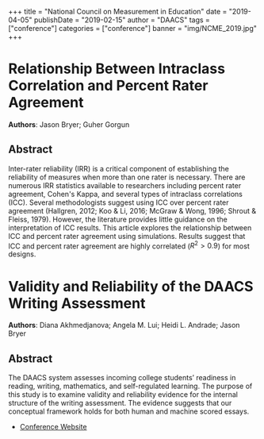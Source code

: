 +++
title = "National Council on Measurement in Education"
date = "2019-04-05"
publishDate = "2019-02-15"
author = "DAACS"
tags = ["conference"]
categories = ["conference"]
banner = "img/NCME_2019.jpg"
+++

# Relationship Between Intraclass Correlation and Percent Rater Agreement

**Authors**: Jason Bryer; Guher Gorgun

## Abstract

Inter-rater reliability (IRR) is a critical component of establishing the reliability of measures when more than one rater is necessary. There are numerous IRR statistics available to researchers including percent rater agreement, Cohen's Kappa, and several types of intraclass correlations (ICC). Several methodologists suggest using ICC over percent rater agreement (Hallgren, 2012; Koo & Li, 2016; McGraw & Wong, 1996; Shrout & Fleiss, 1979). However, the literature provides little guidance on the interpretation of ICC results. This article explores the relationship between ICC and percent rater agreement using simulations. Results suggest that ICC and percent rater agreement are highly correlated ($R^2 > 0.9$) for most designs.

# Validity and Reliability of the DAACS Writing Assessment

**Authors**: Diana Akhmedjanova; Angela M. Lui; Heidi L. Andrade; Jason Bryer


## Abstract

The DAACS system assesses incoming college students’ readiness in reading, writing, mathematics, and self-regulated learning. The purpose of this study is to examine validity and reliability evidence for the internal structure of the writing assessment. The evidence suggests that our conceptual framework holds for both human and machine scored essays.

* [Conference Website](https://www.ncme.org/meetings/annualmeeting)
